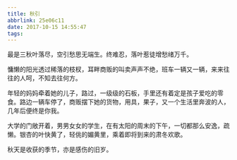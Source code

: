 ```yaml
---
title: 秋引
abbrlink: 25e06c11
date: 2017-10-15 14:55:47
tags:
---
```


最是三秋叶落尽，空引愁思无端生。终难忍，落叶惹徒增愁绪万千。

慵懒的阳光透过稀落的枝杈，耳畔商贩的叫卖声声不绝，班车一辆又一辆，来来往往的人呵，不知去往何方。

年轻的妈妈牵着她的儿子，路过，一级级的石板，手里还有着定是孩子爱吃的零食。路边一辆车停了，商贩摆下她的货物，用具，果子，又一个生活里奔波的人，几年后便终是你我。

大学的门敞开着，男男女女的学生，在有太阳的周末的下午，一切都那么安逸，疏懒。银杏的叶快黄了，轻佻的媚黄里，乘着即将到来的肃冬欢歌。

秋天是收获的季节，亦是感伤的旧岁。